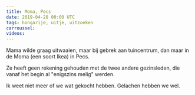 ```yaml
---
title: Moma, Pecs
date: 2019-04-28 00:00 UTC
tags: hongarije, uitje, uitzoeken
carroussel: 
videos:
---
```

Mama wilde graag uitwaaien, maar bij gebrek aan tuincentrum, dan maar in de Moma (een soort Ikea) in Pecs. 

Ze heeft geen rekening gehouden met de twee andere gezinsleden, die vanaf het begin al "enigszins melig" werden.

Ik weet niet meer of we wat gekocht hebben. Gelachen hebben we wel.



